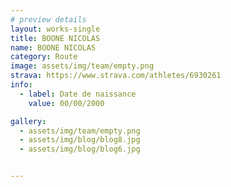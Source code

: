 ```yaml
---
# preview details
layout: works-single
title: BOONE NICOLAS
name: BOONE NICOLAS
category: Route
image: assets/img/team/empty.png
strava: https://www.strava.com/athletes/6930261
info:
  - label: Date de naissance
    value: 00/00/2000

gallery:
  - assets/img/team/empty.png
  - assets/img/blog/blog8.jpg
  - assets/img/blog/blog6.jpg


---
```


